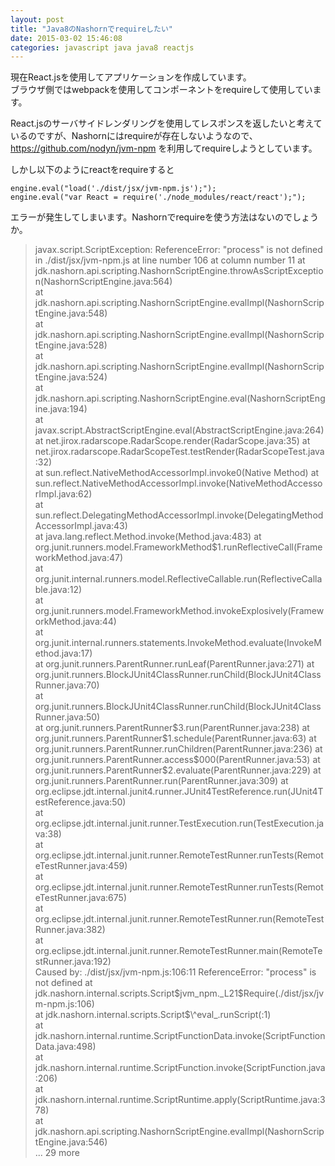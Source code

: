 ```yaml
---
layout: post
title: "Java8のNashornでrequireしたい"
date: 2015-03-02 15:46:08
categories: javascript java java8 reactjs
---
```

<p>現在React.jsを使用してアプリケーションを作成しています。<br>
ブラウザ側ではwebpackを使用してコンポーネントをrequireして使用しています。</p>

<p>React.jsのサーバサイドレンダリングを使用してレスポンスを返したいと考えているのですが、Nashornにはrequireが存在しないようなので、<a href="https://github.com/nodyn/jvm-npm" rel="nofollow">https://github.com/nodyn/jvm-npm</a> を利用してrequireしようとしています。</p>

<p>しかし以下のようにreactをrequireすると</p>

<pre><code>engine.eval("load('./dist/jsx/jvm-npm.js');");
engine.eval("var React = require('./node_modules/react/react');");
</code></pre>

<p>エラーが発生してしまいます。Nashornでrequireを使う方法はないのでしょうか。</p>

<blockquote>
  <p>javax.script.ScriptException: ReferenceError: "process" is not defined<br>
  in ./dist/jsx/jvm-npm.js at line number 106 at column number 11   at<br>
  jdk.nashorn.api.scripting.NashornScriptEngine.throwAsScriptException(NashornScriptEngine.java:564)<br>
    at<br>
  jdk.nashorn.api.scripting.NashornScriptEngine.evalImpl(NashornScriptEngine.java:548)<br>
    at<br>
  jdk.nashorn.api.scripting.NashornScriptEngine.evalImpl(NashornScriptEngine.java:528)<br>
    at<br>
  jdk.nashorn.api.scripting.NashornScriptEngine.evalImpl(NashornScriptEngine.java:524)<br>
    at<br>
  jdk.nashorn.api.scripting.NashornScriptEngine.eval(NashornScriptEngine.java:194)<br>
    at<br>
  javax.script.AbstractScriptEngine.eval(AbstractScriptEngine.java:264)<br>
    at net.jirox.radarscope.RadarScope.render(RadarScope.java:35)   at<br>
  net.jirox.radarscope.RadarScopeTest.testRender(RadarScopeTest.java:32)<br>
    at sun.reflect.NativeMethodAccessorImpl.invoke0(Native Method)  at<br>
  sun.reflect.NativeMethodAccessorImpl.invoke(NativeMethodAccessorImpl.java:62)<br>
    at<br>
  sun.reflect.DelegatingMethodAccessorImpl.invoke(DelegatingMethodAccessorImpl.java:43)<br>
    at java.lang.reflect.Method.invoke(Method.java:483)     at<br>
  org.junit.runners.model.FrameworkMethod$1.runReflectiveCall(FrameworkMethod.java:47)<br>
    at<br>
  org.junit.internal.runners.model.ReflectiveCallable.run(ReflectiveCallable.java:12)<br>
    at<br>
  org.junit.runners.model.FrameworkMethod.invokeExplosively(FrameworkMethod.java:44)<br>
    at<br>
  org.junit.internal.runners.statements.InvokeMethod.evaluate(InvokeMethod.java:17)<br>
    at org.junit.runners.ParentRunner.runLeaf(ParentRunner.java:271)    at<br>
  org.junit.runners.BlockJUnit4ClassRunner.runChild(BlockJUnit4ClassRunner.java:70)<br>
    at<br>
  org.junit.runners.BlockJUnit4ClassRunner.runChild(BlockJUnit4ClassRunner.java:50)<br>
    at org.junit.runners.ParentRunner$3.run(ParentRunner.java:238)  at<br>
  org.junit.runners.ParentRunner$1.schedule(ParentRunner.java:63)   at<br>
  org.junit.runners.ParentRunner.runChildren(ParentRunner.java:236)     at<br>
  org.junit.runners.ParentRunner.access$000(ParentRunner.java:53)   at<br>
  org.junit.runners.ParentRunner$2.evaluate(ParentRunner.java:229)  at<br>
  org.junit.runners.ParentRunner.run(ParentRunner.java:309)     at<br>
  org.eclipse.jdt.internal.junit4.runner.JUnit4TestReference.run(JUnit4TestReference.java:50)<br>
    at<br>
  org.eclipse.jdt.internal.junit.runner.TestExecution.run(TestExecution.java:38)<br>
    at<br>
  org.eclipse.jdt.internal.junit.runner.RemoteTestRunner.runTests(RemoteTestRunner.java:459)<br>
    at<br>
  org.eclipse.jdt.internal.junit.runner.RemoteTestRunner.runTests(RemoteTestRunner.java:675)<br>
    at<br>
  org.eclipse.jdt.internal.junit.runner.RemoteTestRunner.run(RemoteTestRunner.java:382)<br>
    at<br>
  org.eclipse.jdt.internal.junit.runner.RemoteTestRunner.main(RemoteTestRunner.java:192)<br>
  Caused by: ./dist/jsx/jvm-npm.js:106:11 ReferenceError: "process" is<br>
  not defined   at<br>
  jdk.nashorn.internal.scripts.Script$jvm_npm._L21$Require(./dist/jsx/jvm-npm.js:106)<br>
    at jdk.nashorn.internal.scripts.Script$\^eval_.runScript(:1)<br>
    at<br>
  jdk.nashorn.internal.runtime.ScriptFunctionData.invoke(ScriptFunctionData.java:498)<br>
    at<br>
  jdk.nashorn.internal.runtime.ScriptFunction.invoke(ScriptFunction.java:206)<br>
    at<br>
  jdk.nashorn.internal.runtime.ScriptRuntime.apply(ScriptRuntime.java:378)<br>
    at<br>
  jdk.nashorn.api.scripting.NashornScriptEngine.evalImpl(NashornScriptEngine.java:546)<br>
    ... 29 more</p>
</blockquote>
